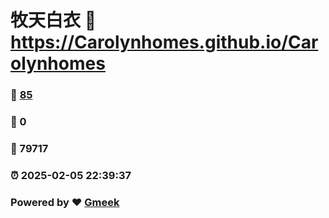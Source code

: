 # 牧天白衣 :link: https://Carolynhomes.github.io/Carolynhomes 
### :page_facing_up: [85](https://Carolynhomes.github.io/Carolynhomes/tag.html) 
### :speech_balloon: 0 
### :hibiscus: 79717 
### :alarm_clock: 2025-02-05 22:39:37 
### Powered by :heart: [Gmeek](https://github.com/Meekdai/Gmeek)
